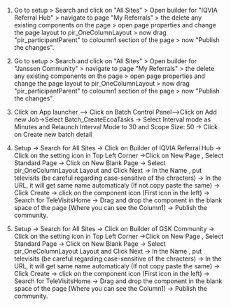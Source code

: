 1. Go to setup > Search and click on "All Sites" > Open builder for "IQVIA Referral Hub" > navigate to page "My Referrals" > the delete any existing components on the page > open page properties and change the page layout to pir_OneColumnLayout > now drag "pir_participantParent" to coloumn1 section of the page > now "Publish the changes".
2. Go to setup > Search and click on "All Sites" > Open builder for "Janssen Community" > navigate to page "My Referrals" > the delete any existing components on the page > open page properties and change the page layout to pir_OneColumnLayout > now drag "pir_participantParent" to coloumn1 section of the page > now "Publish the changes".
3. Click on App launcher --> Click on Batch Control Panel-->Click on Add new Job->Select Batch_CreateEcoaTasks -> Select Interval mode as Minutes and Relaunch Interval Mode to 30 and Scope Size: 50 -> Click on Create new batch detail

4. Setup -> Search for All Sites -> Click on Builder of IQVIA Referral Hub	-> Click on the setting icon in Top Left Corner ->Click on New Page , Select Standard Page -> 	Click on New Blank Page -> Select pir_OneColumnLayout Layout and Click Next -> In the Name , put televisits (be careful regarding case-sensitive of the chracters) -> In the URL, it will get same name automaticaly (If not copy paste the same) -> Click Create -> click on the component icon (First icon in the left) -> Search for TeleVisitsHome -> Drag and drop the component in the blank space of the page (Where you can see the Column1) -> Publish the community.


5. Setup -> Search for All Sites -> Click on Builder of GSK Community -> Click on the setting icon in Top Left Corner ->Click on New Page , Select Standard Page -> 	Click on New Blank Page -> Select pir_OneColumnLayout Layout and Click Next -> In the Name , put televisits (be careful regarding case-sensitive of the chracters) -> In the URL, it will get same name automaticaly (If not copy paste the same) -> Click Create -> click on the component icon (First icon in the left) -> Search for TeleVisitsHome -> Drag and drop the component in the blank space of the page (Where you can see the Column1) -> Publish the community.

